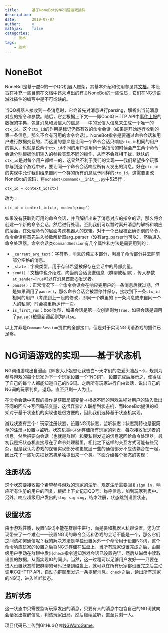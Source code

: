 ```yaml
---
title:      基于NoneBot的NG词语游戏插件
description: 
date:       2019-07-07
author:     y
mathjax:    false
categories:
    - 技术
tags:
    - 技术
---
```


# NoneBot

NoneBot是基于酷Q的一个QQ机器人框架，其基本介绍和使用参见其[文档](https://none.rclab.tk/)。本段旨在补充一些目前在文档中还未点出的有关NoneBot的一些性质，它们在NG词语游戏插件的编写中是不可或缺的。

当QQ机器人接收到一条消息时，它会首先对消息进行parsing，解析出当前消息对应的指令和参数。随后，它会根据上下文——即CoolQ HTTP API中[事件上报](https://cqhttp.cc/docs/4.10/#/Post?id=%E4%BA%8B%E4%BB%B6%E5%88%97%E8%A1%A8)的数据的字典，包含消息和发信人的信息——中的发信人信息来生成一个唯一的`ctx_id`。这个`ctx_id`的作用是标记仍然有效的命令会话（如果是开始运行收到的第一条信息，那么不会有可用的命令会话）。NoneBot指令是要通过命令会话和用户进行数据交互的，而这里的意义是让同一个命令会话只响应`ctx_id`相同的用户的输入，也就是说两个`ctx_id`不同的用户调用同一条指令的时候会产生两个命令会话分别根据他们输入的参数实现不同的操作，从而不会互相干扰。默认的`ctx_id`是对每个用户都唯一的，这显然不利于我们的实现——我们希望多个玩家参与到这个游戏中来，要让同一个命令会话响应所有人发出的消息。好在`ctx_id`的实现中允许我们给来自同一个群的所有消息赋予同样的`ctx_id`，这需要更改NoneBot的源码，将`nonebot\command\__init__.py`中525行：
```
ctx_id = context_id(ctx)
```
改为：
```
ctx_id = context_id(ctx, mode='group')
```

如果没有获取到可用的命令会话，并且解析出来了消息对应的指令的话，那么将会创建一个新的命令会话，然后进行处理。至此我们可以暂时离开消息的解析和响应的层面，在处理命令的层面考虑机器人的逻辑。对于一个已经被正确识别的命令，命令会话将首先进入参数解析器arg\_parser（没有arg_parser也可以），然后进入命令处理器。命令会话类`CommandSession`有几个属性和方法是需要用到的：

- `_current_arg_text`：字符串，消息的纯文本部分，剥离了命令部分并去除前部分空格的消息。
- `_state`：字典类型，用于存储希望被保存在会话中的局部变量。
- `send()`：文档中也介绍过，向当前会话发送信息（群聊或私聊），传入参数`at_sender=True`可以在消息首部@发送者。
- `pause()`：正常情况下一个命令会话会在响应完用户的一条消息后就过期，但是如果调用了`pause()`，那么命令会话会被暂停并保存，接收到下一条`ctx_id`相同的用户（考虑到上一段的修改，即同一个群里的下一条消息或来自同一个人的私聊）时会被重新运行一次。
- `is_first_run`：bool类型，如果会话是第一次创建则为`True`，如果会话是调用了`pause()`被重新调起则为`False`。

以上并非是`CommandSession`提供的全部接口，但是对于实现NG词语游戏的插件已足够。

# NG词语游戏的实现——基于状态机

NG词语游戏出自漫画《辉夜大小姐想让我告白～天才们的恋爱头脑战～》，规则为参与游戏的每个玩家为下一个玩家设置一个“NG词”， 设置完成后展示之，使得除了自己的每个人都能知道自己的NG词。之后所有玩家进行自由谈话，说出自己的NG词的玩家判负，退场。直至只剩一人为止。

在命令会话中实现的操作是获取局部变量->根据不同的游戏进程对用户的输入做出不同的回应->写回局部变量，这很容易让人联想到状态机，而NoneBot提供的框架对于基于状态机的实现也是很方便的，因此我们选择基于状态机实现。

游戏状态有三个：玩家注册状态，设置NG词状态，监听状态；状态跳转也是很简单的注册->设置->监听。状态机类`NGFSM`存储所有玩家的列表，每次接收发送者的信息，然后把要向会话（也就是群聊）和要私聊发送的信息返回给命令处理器。最初我是把状态机直接写在了命令处理器里，相比之下这样的交互方式可能有些冗杂，但是我认为游戏的逻辑实现部分和更底层一些的通信部分不应该耦合在一起，因此花了一些功夫把状态机单独提出来一个类。下面介绍每个状态的实现：

## 注册状态

这个状态要接收每个希望参与游戏的玩家的注册，规定注册需要回复`sign in`，响应所有注册的用户的回复，根据上下文记录QQ号、称呼信息，加到玩家列表中。另外，响应超级用户发出的`stop signing`，结束注册，状态跳到设置状态。

## 设置状态

由于游戏性质，设置NG词不能在群聊中进行，而是要和机器人私聊设置。这为实现带来了一个难点——设置NG词的命令会话和游戏的会话不能是一个，那么它们之间该如何通信呢？我的解决方法是单独设置另外一个命令用于设置NG词，这个命令响应玩家的设置之后将NG词存储在磁盘上，当所有玩家设置完成之后，由超级用户手动在群聊中发出`check`指令通知游戏会话已设置完毕，然后从磁盘中读取设置的数据，从而实现IO的同步。当然，这一过程可以足够用户友好——只要在进入设置状态前把群聊的号码记录到磁盘上，就可以在所有玩家都设置完之后主动调用CQHTTP API，自动向群聊里发送一条提醒消息。`check`之后，读出所有玩家的NG词，进入监听状态。

## 监听状态

这一状态中只需要监听玩家发出的消息，只要有人的消息中包含自己的NG词就向会话发出提醒信息，判该玩家出局，然后继续监听，直至只剩一人。

项目代码已上传到GitHub仓库[NGWordGame](https://github.com/Li-mz/NGWordGame)。